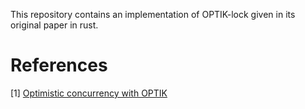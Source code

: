 This repository contains an implementation of OPTIK-lock given in its original paper in rust.

# References

[1] [Optimistic concurrency with OPTIK](https://infoscience.epfl.ch/record/217219/files/PPoPP16_OPTIK.pdf)
